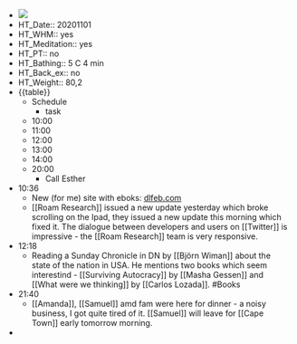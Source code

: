 - ![](https://firebasestorage.googleapis.com/v0/b/firescript-577a2.appspot.com/o/imgs%2Fapp%2FDavidsroam%2FvK1GYjTlnl.png?alt=media&token=acb20d71-2981-43e1-a9bd-8bda0a290357)
- HT_Date:: 20201101
- HT_WHM:: yes
- HT_Meditation:: yes
- HT_PT:: no
- HT_Bathing:: 5 C 4 min
- HT_Back_ex:: no
- HT_Weight:: 80,2
- {{table}}
    - Schedule
        - task
    - 10:00
    - 11:00
    - 12:00
    - 13:00
    - 14:00
    - 20:00
        - Call Esther
-  10:36
    - New (for me) site with eboks: [dlfeb.com](https://dlfeb.com/)
    - [[Roam Research]] issued a new update yesterday which broke scrolling on the Ipad, they issued a new update this morning which fixed it. The dialogue between developers and users on [[Twitter]] is impressive - the [[Roam Research]] team is very responsive.
- 12:18
    - Reading a Sunday Chronicle in DN by [[Björn Wiman]] about the state of the nation in USA. He mentions two books which seem interestind - [[Surviving Autocracy]] by [[Masha Gessen]] and [[What were we thinking]] by [[Carlos Lozada]]. #Books
- 21:40
    - [[Amanda]], [[Samuel]] amd fam were here for dinner - a noisy business, I got quite tired of it. [[Samuel]] will leave for [[Cape Town]] early tomorrow morning.
-  
